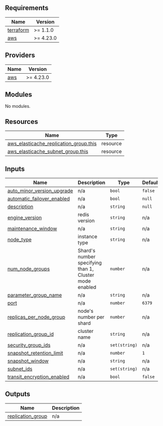 <!-- BEGIN_TF_DOCS -->
## Requirements

| Name | Version |
|------|---------|
| <a name="requirement_terraform"></a> [terraform](#requirement\_terraform) | >= 1.1.0 |
| <a name="requirement_aws"></a> [aws](#requirement\_aws) | >= 4.23.0 |

## Providers

| Name | Version |
|------|---------|
| <a name="provider_aws"></a> [aws](#provider\_aws) | >= 4.23.0 |

## Modules

No modules.

## Resources

| Name | Type |
|------|------|
| [aws_elasticache_replication_group.this](https://registry.terraform.io/providers/hashicorp/aws/latest/docs/resources/elasticache_replication_group) | resource |
| [aws_elasticache_subnet_group.this](https://registry.terraform.io/providers/hashicorp/aws/latest/docs/resources/elasticache_subnet_group) | resource |

## Inputs

| Name | Description | Type | Default | Required |
|------|-------------|------|---------|:--------:|
| <a name="input_auto_minor_version_upgrade"></a> [auto\_minor\_version\_upgrade](#input\_auto\_minor\_version\_upgrade) | n/a | `bool` | `false` | no |
| <a name="input_automatic_failover_enabled"></a> [automatic\_failover\_enabled](#input\_automatic\_failover\_enabled) | n/a | `bool` | `null` | no |
| <a name="input_description"></a> [description](#input\_description) | n/a | `string` | `null` | no |
| <a name="input_engine_version"></a> [engine\_version](#input\_engine\_version) | redis version | `string` | n/a | yes |
| <a name="input_maintenance_window"></a> [maintenance\_window](#input\_maintenance\_window) | n/a | `string` | n/a | yes |
| <a name="input_node_type"></a> [node\_type](#input\_node\_type) | instance type | `string` | n/a | yes |
| <a name="input_num_node_groups"></a> [num\_node\_groups](#input\_num\_node\_groups) | Shard's number<br>  specifying than 1, Cluster mode enabled | `number` | n/a | yes |
| <a name="input_parameter_group_name"></a> [parameter\_group\_name](#input\_parameter\_group\_name) | n/a | `string` | n/a | yes |
| <a name="input_port"></a> [port](#input\_port) | n/a | `number` | `6379` | no |
| <a name="input_replicas_per_node_group"></a> [replicas\_per\_node\_group](#input\_replicas\_per\_node\_group) | node's number per shard | `number` | n/a | yes |
| <a name="input_replication_group_id"></a> [replication\_group\_id](#input\_replication\_group\_id) | cluster name | `string` | n/a | yes |
| <a name="input_security_group_ids"></a> [security\_group\_ids](#input\_security\_group\_ids) | n/a | `set(string)` | n/a | yes |
| <a name="input_snapshot_retention_limit"></a> [snapshot\_retention\_limit](#input\_snapshot\_retention\_limit) | n/a | `number` | `1` | no |
| <a name="input_snapshot_window"></a> [snapshot\_window](#input\_snapshot\_window) | n/a | `string` | n/a | yes |
| <a name="input_subnet_ids"></a> [subnet\_ids](#input\_subnet\_ids) | n/a | `set(string)` | n/a | yes |
| <a name="input_transit_encryption_enabled"></a> [transit\_encryption\_enabled](#input\_transit\_encryption\_enabled) | n/a | `bool` | `false` | no |

## Outputs

| Name | Description |
|------|-------------|
| <a name="output_replication_group"></a> [replication\_group](#output\_replication\_group) | n/a |
<!-- END_TF_DOCS -->
